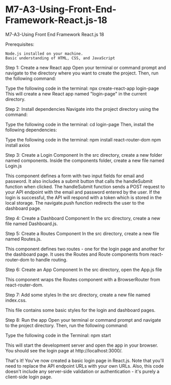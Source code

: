 # M7-A3-Using-Front-End-Framework-React.js-18
M7-A3-Using Front End Framework React.js 18

Prerequisites:

    Node.js installed on your machine.
    Basic understanding of HTML, CSS, and JavaScript

Step 1: Create a new React app Open your terminal or command prompt and navigate to the directory where you want to create the project. Then, run the following command:

Type the following code in the terminal:
    npx create-react-app login-page
This will create a new React app named "login-page" in the current directory.

Step 2: Install dependencies Navigate into the project directory using the command:

Type the following code in the terminal:
    cd login-page
Then, install the following dependencies:

Type the following code in the terminal:
    npm install react-router-dom
    npm install axios

Step 3: Create a Login Component In the src directory, create a new folder named components. Inside the components folder, create a new file named Login.js

This component defines a form with two input fields for email and password. It also includes a submit button that calls the handleSubmit function when clicked. The handleSubmit function sends a POST request to your API endpoint with the email and password entered by the user. If the login is successful, the API will respond with a token which is stored in the local storage. The navigate.push function redirects the user to the dashboard page.

Step 4: Create a Dashboard Component In the src directory, create a new file named Dashboard.js. 

Step 5: Create a Routes Component In the src directory, create a new file named Routes.js. 

This component defines two routes - one for the login page and another for the dashboard page. It uses the Routes and Route components from react-router-dom to handle routing.

Step 6: Create an App Component In the src directory, open the App.js file 

This component wraps the Routes component with a BrowserRouter from react-router-dom.

Step 7: Add some styles In the src directory, create a new file named index.css. 

This file contains some basic styles for the login and dashboard pages.

Step 8: Run the app Open your terminal or command prompt and navigate to the project directory. Then, run the following command:

Type the following code in the Terminal:
    npm start

This will start the development server and open the app in your browser. You should see the login page at http://localhost:3000/.

That's it! You've now created a basic login page in React.js. Note that you'll need to replace the API endpoint URLs with your own URLs. Also, this code doesn't include any server-side validation or authentication - it's purely a client-side login page.